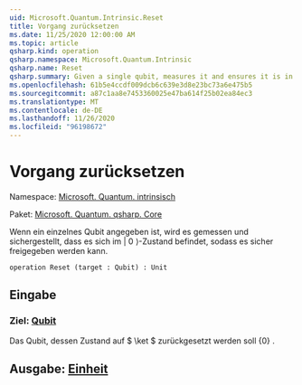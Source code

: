 ```yaml
---
uid: Microsoft.Quantum.Intrinsic.Reset
title: Vorgang zurücksetzen
ms.date: 11/25/2020 12:00:00 AM
ms.topic: article
qsharp.kind: operation
qsharp.namespace: Microsoft.Quantum.Intrinsic
qsharp.name: Reset
qsharp.summary: Given a single qubit, measures it and ensures it is in the |0⟩ state such that it can be safely released.
ms.openlocfilehash: 61b5e4ccdf009dcb6c639e3d8e23bc73a6e475b5
ms.sourcegitcommit: a87c1aa8e7453360025e47ba614f25b02ea84ec3
ms.translationtype: MT
ms.contentlocale: de-DE
ms.lasthandoff: 11/26/2020
ms.locfileid: "96198672"
---
```

# <a name="reset-operation"></a>Vorgang zurücksetzen

Namespace: [Microsoft. Quantum. intrinsisch](xref:Microsoft.Quantum.Intrinsic)

Paket: [Microsoft. Quantum. qsharp. Core](https://nuget.org/packages/Microsoft.Quantum.QSharp.Core)


Wenn ein einzelnes Qubit angegeben ist, wird es gemessen und sichergestellt, dass es sich im | 0 ⟩-Zustand befindet, sodass es sicher freigegeben werden kann.

```qsharp
operation Reset (target : Qubit) : Unit
```


## <a name="input"></a>Eingabe

### <a name="target--qubit"></a>Ziel: [Qubit](xref:microsoft.quantum.lang-ref.qubit)

Das Qubit, dessen Zustand auf $ \ket $ zurückgesetzt werden soll {0} .



## <a name="output--unit"></a>Ausgabe: [Einheit](xref:microsoft.quantum.lang-ref.unit)

